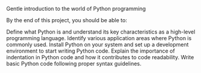 Gentle introduction to the world of Python programming

By the end of this project, you should be able to:

Define what Python is and understand its key characteristics as a high-level programming language.
Identify various application areas where Python is commonly used.
Install Python on your system and set up a development environment to start writing Python code.
Explain the importance of indentation in Python code and how it contributes to code readability.
Write basic Python code following proper syntax guidelines.